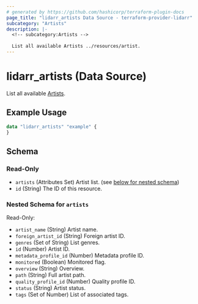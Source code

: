 ```yaml
---
# generated by https://github.com/hashicorp/terraform-plugin-docs
page_title: "lidarr_artists Data Source - terraform-provider-lidarr"
subcategory: "Artists"
description: |-
  <!-- subcategory:Artists -->
  
  List all available Artists ../resources/artist.
---
```


# lidarr_artists (Data Source)

<!-- subcategory:Artists -->
List all available [Artists](../resources/artist).

## Example Usage

```terraform
data "lidarr_artists" "example" {
}
```

<!-- schema generated by tfplugindocs -->
## Schema

### Read-Only

- `artists` (Attributes Set) Artist list. (see [below for nested schema](#nestedatt--artists))
- `id` (String) The ID of this resource.

<a id="nestedatt--artists"></a>
### Nested Schema for `artists`

Read-Only:

- `artist_name` (String) Artist name.
- `foreign_artist_id` (String) Foreign artist ID.
- `genres` (Set of String) List genres.
- `id` (Number) Artist ID.
- `metadata_profile_id` (Number) Metadata profile ID.
- `monitored` (Boolean) Monitored flag.
- `overview` (String) Overview.
- `path` (String) Full artist path.
- `quality_profile_id` (Number) Quality profile ID.
- `status` (String) Artist status.
- `tags` (Set of Number) List of associated tags.



